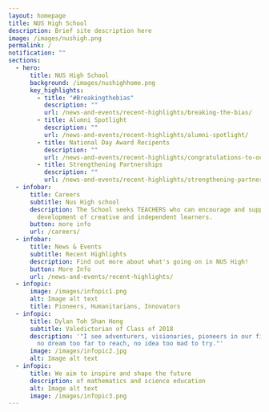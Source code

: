 ```yaml
---
layout: homepage
title: NUS High School
description: Brief site description here
image: /images/nushigh.png
permalink: /
notification: ""
sections:
  - hero:
      title: NUS High School
      background: /images/nushighhome.png
      key_highlights:
        - title: "#Breakingthebias"
          description: ""
          url: /news-and-events/recent-highlights/breaking-the-bias/
        - title: Alumni Spotlight
          description: ""
          url: /news-and-events/recent-highlights/alumni-spotlight/
        - title: National Day Award Recipents
          description: ""
          url: /news-and-events/recent-highlights/congratulations-to-our-national-day-award-recipents/
        - title: Strengthening Partnerships
          description: ""
          url: /news-and-events/recent-highlights/strengthening-partnerships/
  - infobar:
      title: Careers
      subtitle: Nus High school
      description: The School seeks TEACHERS who can encourage and support the
        development of creative and independent learners.
      button: more info
      url: /careers/
  - infobar:
      title: News & Events
      subtitle: Recent Highlights
      description: Find out more about what's going on in NUS High!
      button: More Info
      url: /news-and-events/recent-highlights/
  - infopic:
      image: /images/infopic1.png
      alt: Image alt text
      title: Pioneers, Humanitarians, Innovators
  - infopic:
      title: Dylan Toh Shan Hong
      subtitle: Valedictorian of Class of 2018
      description: '"I see adventurers, visionaries, pioneers in our field of work ...
        no dream too far to reach, no idea too mad to try."'
      image: /images/infopic2.jpg
      alt: Image alt text
  - infopic:
      title: We aim to inspire and shape the future
      description: of mathematics and science education
      alt: Image alt text
      image: /images/infopic3.png
---
```

